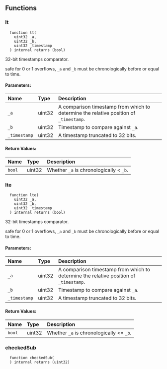 


## Functions
### lt
```solidity
  function lt(
    uint32 _a,
    uint32 _b,
    uint32 _timestamp
  ) internal returns (bool)
```
32-bit timestamps comparator.

safe for 0 or 1 overflows, `_a` and `_b` must be chronologically before or equal to time.

#### Parameters:
| Name | Type | Description                                                          |
| :--- | :--- | :------------------------------------------------------------------- |
|`_a` | uint32 | A comparison timestamp from which to determine the relative position of `_timestamp`.
|`_b` | uint32 | Timestamp to compare against `_a`.
|`_timestamp` | uint32 | A timestamp truncated to 32 bits.

#### Return Values:
| Name                           | Type          | Description                                                                  |
| :----------------------------- | :------------ | :--------------------------------------------------------------------------- |
|`bool`| uint32 | Whether `_a` is chronologically < `_b`.
### lte
```solidity
  function lte(
    uint32 _a,
    uint32 _b,
    uint32 _timestamp
  ) internal returns (bool)
```
32-bit timestamps comparator.

safe for 0 or 1 overflows, `_a` and `_b` must be chronologically before or equal to time.

#### Parameters:
| Name | Type | Description                                                          |
| :--- | :--- | :------------------------------------------------------------------- |
|`_a` | uint32 | A comparison timestamp from which to determine the relative position of `_timestamp`.
|`_b` | uint32 | Timestamp to compare against `_a`.
|`_timestamp` | uint32 | A timestamp truncated to 32 bits.

#### Return Values:
| Name                           | Type          | Description                                                                  |
| :----------------------------- | :------------ | :--------------------------------------------------------------------------- |
|`bool`| uint32 | Whether `_a` is chronologically <= `_b`.
### checkedSub
```solidity
  function checkedSub(
  ) internal returns (uint32)
```




